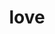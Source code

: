 ---
pid: MX62
title: love
location_transcription: Malcom X Park
zipcode: 
outside_phl: 
neighborhood: 
age: '7'
age_range: 6-13
instagram: 
image_file_name: MX_62.jpg
proposal_transcription: |-
  Hearts can be broken
  You can be loving too
  Love can be good
topic: Love
topic_summary: '0'
type: 
keywords_other: 
credit: Malah Belser
image_labels: A broken heart
twitter: 
facebook: 
permalink: "/monuments/mx62/"
layout: item-page
---
